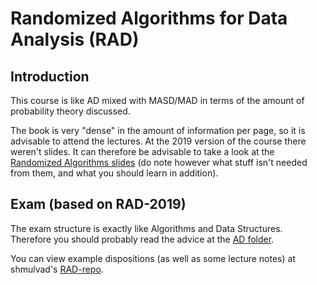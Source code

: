 # Randomized Algorithms for Data Analysis (RAD)

## Introduction
This course is like AD mixed with MASD/MAD in terms of the amount of probability theory discussed.

The book is very "dense" in the amount of information per page, so it is advisable to attend the lectures. At the 2019 version of the course there weren't slides. It can therefore be advisable to take a look at the [Randomized Algorithms slides][1] (do note however what stuff isn't needed from them, and what you should learn in addition).


## Exam (based on RAD-2019)
The exam structure is exactly like Algorithms and Data Structures. Therefore you should probably read the advice at the [AD folder][2].

You can view example dispositions (as well as some lecture notes) at shmulvad's [RAD-repo][3].


[1]: https://github.com/leetemil/DIKUNotes/tree/master/Randomized%20Algorithms%20(RA)
[2]: https://github.com/leetemil/DIKUNotes/tree/master/Algorithms%20and%20Data%20Structures%20(AD)
[3]: https://github.com/shmulvad/RAD-notes
